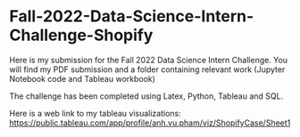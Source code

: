 # Fall-2022-Data-Science-Intern-Challenge-Shopify
Here is my submission for the Fall 2022 Data Science Intern Challenge. You will find my PDF submission and a folder containing relevant work (Jupyter Notebook code and Tableau workbook) 

The challenge has been completed using Latex, Python, Tableau and SQL.

Here is a web link to my tableau visualizations:
https://public.tableau.com/app/profile/anh.vu.pham/viz/ShopifyCase/Sheet1

